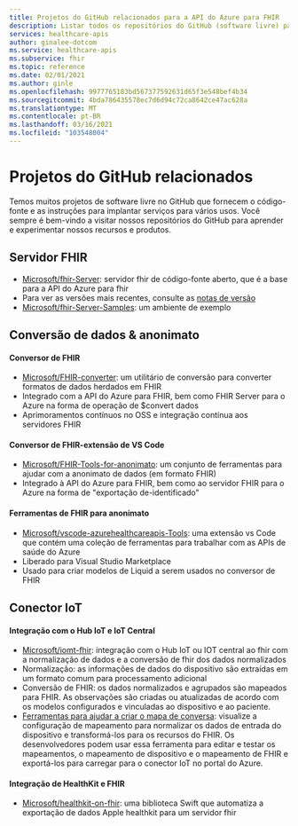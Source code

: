 ```yaml
---
title: Projetos do GitHub relacionados para a API do Azure para FHIR
description: Listar todos os repositórios do GitHub (software livre) para a API do Azure para FHIR.
services: healthcare-apis
author: ginalee-dotcom
ms.service: healthcare-apis
ms.subservice: fhir
ms.topic: reference
ms.date: 02/01/2021
ms.author: ginle
ms.openlocfilehash: 9977765183bd567377592631d65f3e548bef4b34
ms.sourcegitcommit: 4bda786435578ec7d6d94c72ca8642ce47ac628a
ms.translationtype: MT
ms.contentlocale: pt-BR
ms.lasthandoff: 03/16/2021
ms.locfileid: "103548004"
---
```

# <a name="related-github-projects"></a>Projetos do GitHub relacionados

Temos muitos projetos de software livre no GitHub que fornecem o código-fonte e as instruções para implantar serviços para vários usos. Você sempre é bem-vindo a visitar nossos repositórios do GitHub para aprender e experimentar nossos recursos e produtos. 

## <a name="fhir-server"></a>Servidor FHIR
* [Microsoft/fhir-Server](https://github.com/microsoft/fhir-server/): servidor fhir de código-fonte aberto, que é a base para a API do Azure para fhir
* Para ver as versões mais recentes, consulte as [notas de versão](https://github.com/microsoft/fhir-server/releases)
* [Microsoft/fhir-Server-Samples](https://github.com/microsoft/fhir-server-samples): um ambiente de exemplo

## <a name="data-conversion--anonymization"></a>Conversão de dados & anonimato

#### <a name="fhir-converter"></a>Conversor de FHIR
* [Microsoft/FHIR-converter](https://github.com/microsoft/FHIR-Converter): um utilitário de conversão para converter formatos de dados herdados em FHIR
* Integrado com a API do Azure para FHIR, bem como FHIR Server para o Azure na forma de operação de $convert dados
* Aprimoramentos contínuos no OSS e integração contínua aos servidores FHIR
 
#### <a name="fhir-converter---vs-code-extension"></a>Conversor de FHIR-extensão de VS Code
* [Microsoft/FHIR-Tools-for-anonimato](https://github.com/microsoft/FHIR-Tools-for-Anonymization): um conjunto de ferramentas para ajudar com a anonimato de dados (em formato FHIR)
* Integrado à API do Azure para FHIR, bem como ao servidor FHIR para o Azure na forma de "exportação de-identificado"

#### <a name="fhir-tools-for-anonymization"></a>Ferramentas de FHIR para anonimato
* [Microsoft/vscode-azurehealthcareapis-Tools](https://github.com/microsoft/vscode-azurehealthcareapis-tools): uma extensão vs Code que contém uma coleção de ferramentas para trabalhar com as APIs de saúde do Azure
* Liberado para Visual Studio Marketplace
* Usado para criar modelos de Liquid a serem usados no conversor de FHIR

## <a name="iot-connector"></a>Conector IoT

#### <a name="integration-with-iot-hub-and-iot-central"></a>Integração com o Hub IoT e IoT Central
* [Microsoft/iomt-fhir](https://github.com/microsoft/iomt-fhir): integração com o Hub IoT ou IOT central ao fhir com a normalização de dados e a conversão de fhir dos dados normalizados
* Normalização: as informações de dados do dispositivo são extraídas em um formato comum para processamento adicional
* Conversão de FHIR: os dados normalizados e agrupados são mapeados para FHIR. As observações são criadas ou atualizadas de acordo com os modelos configurados e vinculadas ao dispositivo e ao paciente.
* [Ferramentas para ajudar a criar o mapa de conversa](https://github.com/microsoft/iomt-fhir/tree/master/tools/data-mapper): visualize a configuração de mapeamento para normalizar os dados de entrada do dispositivo e transformá-los para os recursos do FHIR. Os desenvolvedores podem usar essa ferramenta para editar e testar os mapeamentos, o mapeamento de dispositivo e o mapeamento de FHIR e exportá-los para carregar para o conector IoT no portal do Azure.

#### <a name="healthkit-and-fhir-integration"></a>Integração de HealthKit e FHIR
* [Microsoft/healthkit-on-fhir](https://github.com/microsoft/healthkit-on-fhir): uma biblioteca Swift que automatiza a exportação de dados Apple healthkit para um servidor fhir

 